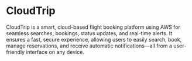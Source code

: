 # CloudTrip
CloudTrip is a smart, cloud-based flight booking platform using AWS for seamless searches, bookings, status updates, and real-time alerts. It ensures a fast, secure experience, allowing users to easily search, book, manage reservations, and receive automatic notifications—all from a user-friendly interface on any device.
